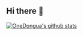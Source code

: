 ## Hi there 👋

<a href="https://github.com/OneDongua/"><img align="center" src="https://github-readme-stats.vercel.app/api?username=OneDongua&show_icons=true&count_private=true" alt="OneDongua's github stats" /></a>
